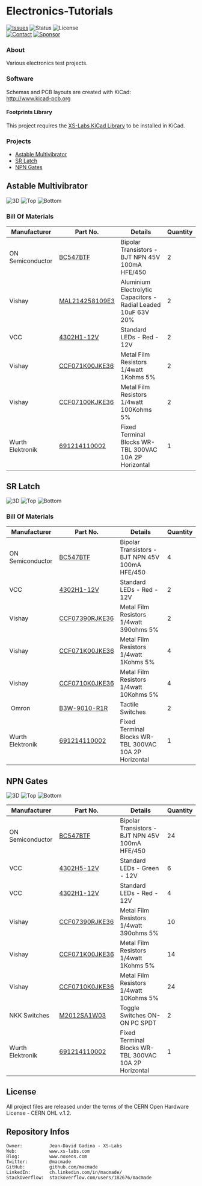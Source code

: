 Electronics-Tutorials
=====================

[![Issues](http://img.shields.io/github/issues/macmade/Electronics-Tutorials.svg?logo=github)](https://github.com/macmade/Electronics-Tutorials/issues)
![Status](https://img.shields.io/badge/status-active-brightgreen.svg?logo=git)
![License](https://img.shields.io/badge/license-ohl-brightgreen.svg?logo=open-source-initiative)  
[![Contact](https://img.shields.io/badge/follow-@macmade-blue.svg?logo=twitter&style=social)](https://twitter.com/macmade)
[![Sponsor](https://img.shields.io/badge/sponsor-macmade-pink.svg?logo=github-sponsors&style=social)](https://github.com/sponsors/macmade)

### About

Various electronics test projects.

### Software

Schemas and PCB layouts are created with KiCad:  
http://www.kicad-pcb.org

#### Footprints Library

This project requires the [XS-Labs KiCad Library](https://github.com/macmade/XS-KiCad-Library) to be installed in KiCad.

### Projects

  - [Astable Multivibrator](#1)
  - [SR Latch](#2)
  - [NPN Gates](#3)

<a name="1"></a>
Astable Multivibrator
---------------------

![3D](https://raw.githubusercontent.com/macmade/Electronics-Tutorials/master/Assets/Astable-Multivibrator-3D.png)
![Top](https://raw.githubusercontent.com/macmade/Electronics-Tutorials/master/Assets/Astable-Multivibrator-Top.png)
![Bottom](https://raw.githubusercontent.com/macmade/Electronics-Tutorials/master/Assets/Astable-Multivibrator-Bottom.png)

### Bill Of Materials

| Manufacturer            | Part No.             | Details                                                                  | Quantity |
|-------------------------|----------------------|--------------------------------------------------------------------------|----------|
| ON Semiconductor        | [BC547BTF]           | Bipolar Transistors - BJT NPN 45V 100mA HFE/450                          | 2        |
| Vishay                  | [MAL214258109E3]     | Aluminium Electrolytic Capacitors - Radial Leaded 10uF 63V 20%           | 2        |
| VCC                     | [4302H1-12V]         | Standard LEDs - Red - 12V                                                | 2        |
| Vishay                  | [CCF071K00JKE36]     | Metal Film Resistors 1/4watt 1Kohms 5%                                   | 2        |
| Vishay                  | [CCF07100KJKE36]     | Metal Film Resistors 1/4watt 100Kohms 5%                                 | 2        |
| Wurth Elektronik        | [691214110002]       | Fixed Terminal Blocks WR-TBL 300VAC 10A 2P Horizontal                    | 1        |

[BC547BTF]: https://www.mouser.ch/ProductDetail/512-BC547BTF
[MAL214258109E3]: https://www.mouser.ch/ProductDetail/594-MAL203858109E3
[4302H1-12V]: https://www.mouser.ch/ProductDetail/606-4302H1-12V
[CCF071K00JKE36]: https://www.mouser.ch/ProductDetail/71-CCF071K00JKE36
[CCF07100KJKE36]: https://www.mouser.ch/ProductDetail/71-CCF07100KJKE36
[691214110002]: https://www.mouser.ch/ProductDetail/710-691214110002

<a name="2"></a>
SR Latch
--------

![3D](https://raw.githubusercontent.com/macmade/Electronics-Tutorials/master/Assets/SR-Latch-3D.png)
![Top](https://raw.githubusercontent.com/macmade/Electronics-Tutorials/master/Assets/SR-Latch-Top.png)
![Bottom](https://raw.githubusercontent.com/macmade/Electronics-Tutorials/master/Assets/SR-Latch-Bottom.png)

### Bill Of Materials

| Manufacturer            | Part No.             | Details                                                                  | Quantity |
|-------------------------|----------------------|--------------------------------------------------------------------------|----------|
| ON Semiconductor        | [BC547BTF]           | Bipolar Transistors - BJT NPN 45V 100mA HFE/450                          | 4        |
| VCC                     | [4302H1-12V]         | Standard LEDs - Red - 12V                                                | 2        |
| Vishay                  | [CCF07390RJKE36]     | Metal Film Resistors 1/4watt 390ohms 5%                                  | 2        |
| Vishay                  | [CCF071K00JKE36]     | Metal Film Resistors 1/4watt 1Kohms 5%                                   | 4        |
| Vishay                  | [CCF0710K0JKE36]     | Metal Film Resistors 1/4watt 10Kohms 5%                                  | 4        |
| Omron                   | [B3W-9010-R1R]       | Tactile Switches                                                         | 2        |
| Wurth Elektronik        | [691214110002]       | Fixed Terminal Blocks WR-TBL 300VAC 10A 2P Horizontal                    | 1        |

[BC547BTF]: https://www.mouser.ch/ProductDetail/onsemi-Fairchild/BC547BTF?qs=GcrAnsq4Ss7FY6sMmzmP8w%3D%3D
[4302H1-12V]: https://www.mouser.ch/ProductDetail/VCC/4302H1-12V?qs=I7nE1oQSFs%252BsAaSQbADByg%3D%3D
[CCF07390RJKE36]: https://www.mouser.ch/ProductDetail/Vishay-Dale/CCF07390RJKE36?qs=GXUZvAFNa0ohtCtagujS8g%3D%3D
[CCF071K00JKE36]: https://www.mouser.ch/ProductDetail/Vishay-Dale/CCF071K00JKE36?qs=NQWA6AwZmkMdaaeOGvuguw%3D%3D
[CCF0710K0JKE36]: https://www.mouser.ch/ProductDetail/Vishay-Dale/CCF0710K0JKE36?qs=NQWA6AwZmkNSbeldIV%252BliA%3D%3D
[B3W-9010-R1R]: https://www.mouser.ch/ProductDetail/Omron-Electronics/B3W-9010-R1R?qs=sR392Zi6y%2F%2Fb9yxo8dNKag%3D%3D
[691214110002]: https://www.mouser.ch/ProductDetail/Wurth-Elektronik/691214110002?qs=7gQLVZk5cPmb9EqUyfv%252B2g%3D%3D

<a name="3"></a>
NPN Gates
---------

![3D](https://raw.githubusercontent.com/macmade/Electronics-Tutorials/master/Assets/NPN-Gates-3D.png)
![Top](https://raw.githubusercontent.com/macmade/Electronics-Tutorials/master/Assets/NPN-Gates-Top.png)
![Bottom](https://raw.githubusercontent.com/macmade/Electronics-Tutorials/master/Assets/NPN-Gates-Bottom.png)

| Manufacturer            | Part No.             | Details                                                                  | Quantity |
|-------------------------|----------------------|--------------------------------------------------------------------------|----------|
| ON Semiconductor        | [BC547BTF]           | Bipolar Transistors - BJT NPN 45V 100mA HFE/450                          | 24       |
| VCC                     | [4302H5-12V]         | Standard LEDs - Green - 12V                                              | 6        |
| VCC                     | [4302H1-12V]         | Standard LEDs - Red - 12V                                                | 4        |
| Vishay                  | [CCF07390RJKE36]     | Metal Film Resistors 1/4watt 390ohms 5%                                  | 10       |
| Vishay                  | [CCF071K00JKE36]     | Metal Film Resistors 1/4watt 1Kohms 5%                                   | 14       |
| Vishay                  | [CCF0710K0JKE36]     | Metal Film Resistors 1/4watt 10Kohms 5%                                  | 24       |
| NKK Switches            | [M2012SA1W03]        | Toggle Switches ON-ON PC SPDT                                            | 2        |
| Wurth Elektronik        | [691214110002]       | Fixed Terminal Blocks WR-TBL 300VAC 10A 2P Horizontal                    | 1        |

[BC547BTF]: https://www.mouser.ch/ProductDetail/onsemi-Fairchild/BC547BTF?qs=GcrAnsq4Ss7FY6sMmzmP8w%3D%3D
[4302H5-12V]: https://www.mouser.ch/ProductDetail/VCC/4302H5-12V?qs=I7nE1oQSFs9Q1s%2F%252BOaNzdw%3D%3D
[4302H1-12V]: https://www.mouser.ch/ProductDetail/VCC/4302H1-12V?qs=I7nE1oQSFs%252BsAaSQbADByg%3D%3D
[CCF07390RJKE36]: https://www.mouser.ch/ProductDetail/Vishay-Dale/CCF07390RJKE36?qs=GXUZvAFNa0ohtCtagujS8g%3D%3D
[CCF071K00JKE36]: https://www.mouser.ch/ProductDetail/Vishay-Dale/CCF071K00JKE36?qs=NQWA6AwZmkMdaaeOGvuguw%3D%3D
[CCF0710K0JKE36]: https://www.mouser.ch/ProductDetail/Vishay-Dale/CCF0710K0JKE36?qs=NQWA6AwZmkNSbeldIV%252BliA%3D%3D
[M2012SA1W03]: https://www.mouser.ch/ProductDetail/NKK-Switches/M2012SA1W03?qs=7qTko1p7JkMWph6qTPDvKQ%3D%3D
[691214110002]: https://www.mouser.ch/ProductDetail/Wurth-Elektronik/691214110002?qs=7gQLVZk5cPmb9EqUyfv%252B2g%3D%3D

License
-------

All project files are released under the terms of the CERN Open Hardware License - CERN OHL v.1.2.

Repository Infos
----------------

    Owner:          Jean-David Gadina - XS-Labs
    Web:            www.xs-labs.com
    Blog:           www.noxeos.com
    Twitter:        @macmade
    GitHub:         github.com/macmade
    LinkedIn:       ch.linkedin.com/in/macmade/
    StackOverflow:  stackoverflow.com/users/182676/macmade
